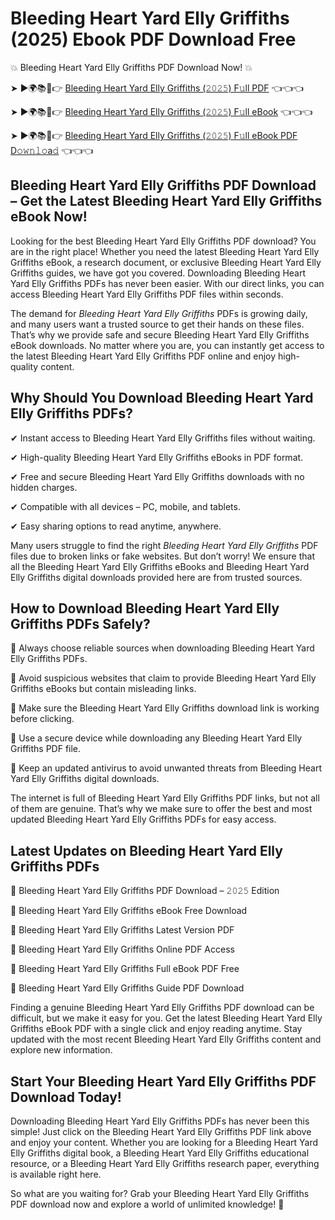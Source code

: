 # Bleeding Heart Yard Elly Griffiths (2025) Ebook PDF Download Free

💥 Bleeding Heart Yard Elly Griffiths PDF Download Now! 💥

➤ ►🌍📚📱👉 [Bleeding Heart Yard Elly Griffiths (𝟸𝟶𝟸𝟻) F𝚞ll PDF](https://getpdf.xyz/bleeding-heart-yard-elly-griffiths) 👈👈👈


➤ ►🌍📚📱👉 [Bleeding Heart Yard Elly Griffiths (𝟸𝟶𝟸𝟻) F𝚞ll eBook](https://getpdf.xyz/bleeding-heart-yard-elly-griffiths) 👈👈👈


➤ ►🌍📚📱👉 [Bleeding Heart Yard Elly Griffiths (𝟸𝟶𝟸𝟻) F𝚞ll eBook PDF D𝚘𝚠𝚗𝚕𝚘a𝚍](https://getpdf.xyz/bleeding-heart-yard-elly-griffiths) 👈👈👈


## Bleeding Heart Yard Elly Griffiths PDF Download – Get the Latest Bleeding Heart Yard Elly Griffiths eBook Now!

Looking for the best Bleeding Heart Yard Elly Griffiths PDF download? You are in the right place! Whether you need the latest Bleeding Heart Yard Elly Griffiths eBook, a research document, or exclusive Bleeding Heart Yard Elly Griffiths guides, we have got you covered. Downloading Bleeding Heart Yard Elly Griffiths PDFs has never been easier. With our direct links, you can access Bleeding Heart Yard Elly Griffiths PDF files within seconds.

The demand for *Bleeding Heart Yard Elly Griffiths* PDFs is growing daily, and many users want a trusted source to get their hands on these files. That’s why we provide safe and secure Bleeding Heart Yard Elly Griffiths eBook downloads. No matter where you are, you can instantly get access to the latest Bleeding Heart Yard Elly Griffiths PDF online and enjoy high-quality content.

## Why Should You Download Bleeding Heart Yard Elly Griffiths PDFs?

✔ Instant access to Bleeding Heart Yard Elly Griffiths files without waiting.

✔ High-quality Bleeding Heart Yard Elly Griffiths eBooks in PDF format.

✔ Free and secure Bleeding Heart Yard Elly Griffiths downloads with no hidden charges.

✔ Compatible with all devices – PC, mobile, and tablets.

✔ Easy sharing options to read anytime, anywhere.

Many users struggle to find the right *Bleeding Heart Yard Elly Griffiths* PDF files due to broken links or fake websites. But don’t worry! We ensure that all the Bleeding Heart Yard Elly Griffiths eBooks and Bleeding Heart Yard Elly Griffiths digital downloads provided here are from trusted sources.

## How to Download Bleeding Heart Yard Elly Griffiths PDFs Safely?

📌 Always choose reliable sources when downloading Bleeding Heart Yard Elly Griffiths PDFs.

📌 Avoid suspicious websites that claim to provide Bleeding Heart Yard Elly Griffiths eBooks but contain misleading links.

📌 Make sure the Bleeding Heart Yard Elly Griffiths download link is working before clicking.

📌 Use a secure device while downloading any Bleeding Heart Yard Elly Griffiths PDF file.

📌 Keep an updated antivirus to avoid unwanted threats from Bleeding Heart Yard Elly Griffiths digital downloads.

The internet is full of Bleeding Heart Yard Elly Griffiths PDF links, but not all of them are genuine. That’s why we make sure to offer the best and most updated Bleeding Heart Yard Elly Griffiths PDFs for easy access.

## Latest Updates on Bleeding Heart Yard Elly Griffiths PDFs

🔹 Bleeding Heart Yard Elly Griffiths PDF Download – 𝟸𝟶𝟸𝟻 Edition

🔹 Bleeding Heart Yard Elly Griffiths eBook Free Download

🔹 Bleeding Heart Yard Elly Griffiths Latest Version PDF

🔹 Bleeding Heart Yard Elly Griffiths Online PDF Access

🔹 Bleeding Heart Yard Elly Griffiths Full eBook PDF Free

🔹 Bleeding Heart Yard Elly Griffiths Guide PDF Download

Finding a genuine Bleeding Heart Yard Elly Griffiths PDF download can be difficult, but we make it easy for you. Get the latest Bleeding Heart Yard Elly Griffiths eBook PDF with a single click and enjoy reading anytime. Stay updated with the most recent Bleeding Heart Yard Elly Griffiths content and explore new information.

## Start Your Bleeding Heart Yard Elly Griffiths PDF Download Today!

Downloading Bleeding Heart Yard Elly Griffiths PDFs has never been this simple! Just click on the Bleeding Heart Yard Elly Griffiths PDF link above and enjoy your content. Whether you are looking for a Bleeding Heart Yard Elly Griffiths digital book, a Bleeding Heart Yard Elly Griffiths educational resource, or a Bleeding Heart Yard Elly Griffiths research paper, everything is available right here.

So what are you waiting for? Grab your Bleeding Heart Yard Elly Griffiths PDF download now and explore a world of unlimited knowledge! 🚀
